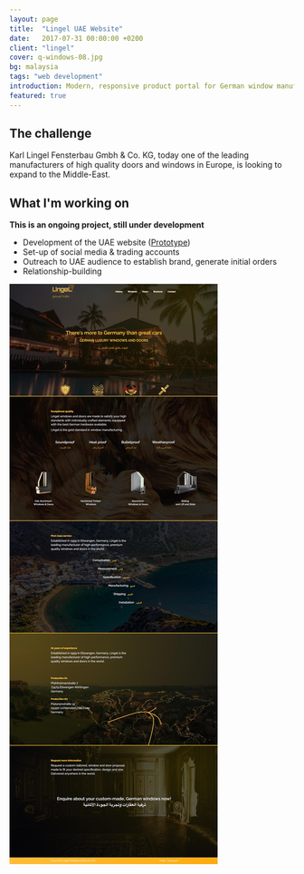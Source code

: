 ```yaml
---
layout: page
title:  "Lingel UAE Website"
date:   2017-07-31 00:00:00 +0200
client: "lingel"
cover: q-windows-08.jpg
bg: malaysia
tags: "web development"
introduction: Modern, responsive product portal for German window manufacturer.
featured: true
---
```


## The challenge

Karl Lingel Fensterbau Gmbh & Co. KG, today one of the leading manufacturers of high quality doors and windows in Europe, is looking to expand to the Middle-East.

## What I'm working on

**This is an ongoing project, still under development**

- Development of the UAE website ([Prototype](http://www.lingel-germany.com.s3-website-eu-west-1.amazonaws.com/))
- Set-up of social media & trading accounts
- Outreach to UAE audience to establish brand, generate initial orders
- Relationship-building

<img src="/assets/images/projects/lingel-01.jpg">
